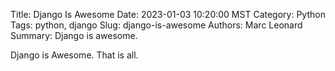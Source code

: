 Title: Django Is Awesome
Date: 2023-01-03 10:20:00 MST
Category: Python
Tags: python, django
Slug: django-is-awesome
Authors: Marc Leonard
Summary: Django is awesome.

Django is Awesome.
That is all.